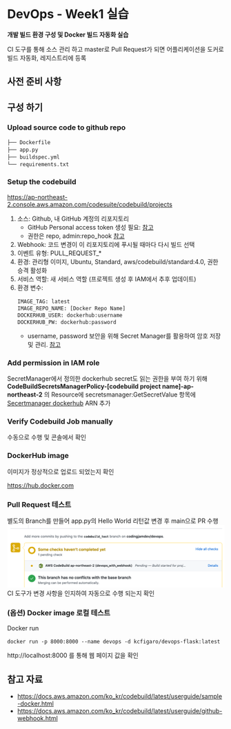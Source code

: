 # DevOps - Week1 실습 

__개발 빌드 환경 구성 및 Docker 빌드 자동화 실습__

CI 도구를 통해 소스 관리 하고 master로 Pull Request가 되면 어플리케이션을 도커로 빌드 자동화, 레지스트리에 등록

## 사전 준비 사항

## 구성 하기

### Upload source code to github repo

```bash
├── Dockerfile
├── app.py
├── buildspec.yml
└── requirements.txt
```

### Setup the codebuild

https://ap-northeast-2.console.aws.amazon.com/codesuite/codebuild/projects

1. 소스: Github, 내 GitHub 계정의 리포지토리
   - GitHub Personal access token 생성 필요: [참고](https://docs.github.com/en/free-pro-team@latest/github/authenticating-to-github/creating-a-personal-access-token)
   - 권한은 repo, admin:repo_hook [참고](https://docs.aws.amazon.com/codebuild/latest/userguide/access-tokens.html#access-tokens-github)
2. Webhook: 코드 변경이 이 리포지토리에 푸시될 때마다 다시 빌드 선택
3. 이벤트 유형: PULL_REQUEST_*
4. 환경: 관리형 이미지, Ubuntu, Standard, aws/codebuild/standard:4.0, 권한 승격 활성화
5. 서비스 역할: 새 서비스 역할 (프로젝트 생성 후 IAM에서 추후 업데이트)
6. 환경 변수:
   ```
   IMAGE_TAG: latest
   IMAGE_REPO_NAME: [Docker Repo Name]
   DOCKERHUB_USER: dockerhub:username
   DOCKERHUB_PW: dockerhub:password
   ```
   - username, password 보안을 위해 Secret Manager를 활용하여 암호 저장 및 관리. [참고](https://aws.amazon.com/premiumsupport/knowledge-center/codebuild-docker-pull-image-error/?nc1=h_ls#Store_your_DockerHub_credentials_with_AWS_Secrets_Manager) 

### Add permission in IAM role

SecretManager에서 정의한 dockerhub secret도 읽는 권한을 부여 하기 위해 
__CodeBuildSecretsManagerPolicy-[codebuild project name]-ap-northeast-2__
의 Resource에 secretsmanager:GetSecretValue 항목에 [Secertmanager dockerhub](https://ap-northeast-2.console.aws.amazon.com/secretsmanager/home?region=ap-northeast-2#/secret?name=dockerhub) ARN 추가

### Verify Codebuild Job manually

수동으로 수행 및 콘솔에서 확인

### DockerHub image 

이미지가 정상적으로 업로드 되었는지 확인 

https://hub.docker.com

### Pull Request 테스트

별도의 Branch를 만들어 app.py의 Hello World 리턴값 변경 후 main으로 PR 수행
![PR](build_process_by_github_webhook.png)
CI 도구가 변경 사항을 인지하여 자동으로 수행 되는지 확인

### (옵션) Docker image 로컬 테스트

Docker run
```
docker run -p 8000:8000 --name devops -d kcfigaro/devops-flask:latest
```

http://localhost:8000 를 통해 웹 페이지 값을 확인

## 참고 자료

- https://docs.aws.amazon.com/ko_kr/codebuild/latest/userguide/sample-docker.html
- https://docs.aws.amazon.com/ko_kr/codebuild/latest/userguide/github-webhook.html
